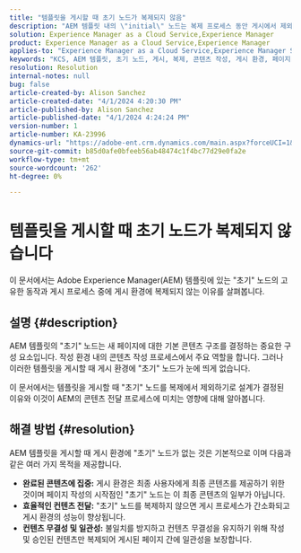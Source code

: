 ```yaml
---
title: "템플릿을 게시할 때 초기 노드가 복제되지 않음"
description: "AEM 템플릿 내의 \"initial\" 노드는 복제 프로세스 동안 게시에서 제외됩니다."
solution: Experience Manager as a Cloud Service,Experience Manager
product: Experience Manager as a Cloud Service,Experience Manager
applies-to: "Experience Manager as a Cloud Service,Experience Manager Sites,Experience Manager 6.5"
keywords: "KCS, AEM 템플릿, 초기 노드, 게시, 복제, 콘텐츠 작성, 게시 환경, 페이지 작성"
resolution: Resolution
internal-notes: null
bug: false
article-created-by: Alison Sanchez
article-created-date: "4/1/2024 4:20:30 PM"
article-published-by: Alison Sanchez
article-published-date: "4/1/2024 4:24:24 PM"
version-number: 1
article-number: KA-23996
dynamics-url: "https://adobe-ent.crm.dynamics.com/main.aspx?forceUCI=1&pagetype=entityrecord&etn=knowledgearticle&id=deeab5bc-43f0-ee11-904c-6045bd0065f9"
source-git-commit: b85d0afe0bfeeb56ab48474c1f4bc77d29e0fa2e
workflow-type: tm+mt
source-wordcount: '262'
ht-degree: 0%

---
```


# 템플릿을 게시할 때 초기 노드가 복제되지 않습니다


이 문서에서는 Adobe Experience Manager(AEM) 템플릿에 있는 &quot;초기&quot; 노드의 고유한 동작과 게시 프로세스 중에 게시 환경에 복제되지 않는 이유를 살펴봅니다.

## 설명 {#description}


AEM 템플릿의 &quot;초기&quot; 노드는 새 페이지에 대한 기본 콘텐츠 구조를 결정하는 중요한 구성 요소입니다. 작성 환경 내의 콘텐츠 작성 프로세스에서 주요 역할을 합니다. 그러나 이러한 템플릿을 게시할 때 게시 환경에 &quot;초기&quot; 노드가 눈에 띄게 없습니다.

이 문서에서는 템플릿을 게시할 때 &quot;초기&quot; 노드를 복제에서 제외하기로 설계가 결정된 이유와 이것이 AEM의 콘텐츠 전달 프로세스에 미치는 영향에 대해 알아봅니다.


## 해결 방법 {#resolution}


AEM 템플릿을 게시할 때 게시 환경에 &quot;초기&quot; 노드가 없는 것은 기본적으로 이며 다음과 같은 여러 가지 목적을 제공합니다.

- <b>완료된 콘텐츠에 집중:</b> 게시 환경은 최종 사용자에게 최종 콘텐츠를 제공하기 위한 것이며 페이지 작성의 시작점인 &quot;초기&quot; 노드는 이 최종 콘텐츠의 일부가 아닙니다.
- <b>효율적인 컨텐츠 전달:</b> &quot;초기&quot; 노드를 복제하지 않으면 게시 프로세스가 간소화되고 게시 환경의 성능이 향상됩니다.
- <b>컨텐츠 무결성 및 일관성:</b> 불일치를 방지하고 컨텐츠 무결성을 유지하기 위해 작성 및 승인된 컨텐츠만 복제되어 게시된 페이지 간에 일관성을 보장합니다.


